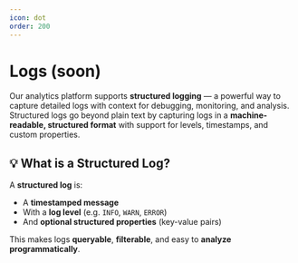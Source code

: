 ```yaml
---
icon: dot
order: 200
---
```


# Logs (soon)

Our analytics platform supports **structured logging** — a powerful way to capture detailed logs with context for debugging, monitoring, and analysis.
Structured logs go beyond plain text by capturing logs in a **machine-readable, structured format** with support for levels, timestamps, and custom properties.

## 💡 What is a Structured Log?

A **structured log** is:

- A **timestamped message**
- With a **log level** (e.g. `INFO`, `WARN`, `ERROR`)
- And **optional structured properties** (key-value pairs)

This makes logs **queryable**, **filterable**, and easy to **analyze programmatically**.
